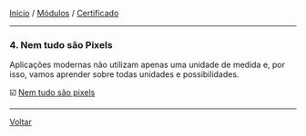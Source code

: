 [Início](https://github.com/Thalyalm/rocketseat-trilha-fundamentar) /
[Módulos](https://github.com/Thalyalm/rocketseat-trilha-fundamentar/tree/main/modulos/readme.md) /
[Certificado](https://github.com/Thalyalm/rocketseat-trilha-fundamentar/tree/main/certificado)

---

### 4. Nem tudo são Pixels

Aplicações modernas não utilizam apenas uma unidade de medida e, por isso, vamos aprender sobre todas unidades e possibilidades.

:ballot_box_with_check: [Nem tudo são pixels](https://github.com/Thalyalm/rocketseat-trilha-fundamentar/tree/main/modulos/nem-tudo-sao-pixels/nem-tudo-sao-pixels/readme.md)

---

[Voltar](https://github.com/Thalyalm/rocketseat-trilha-fundamentar/tree/main/modulos/readme.md)